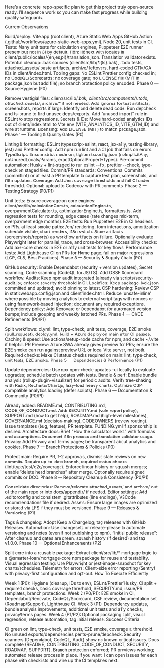 Here’s a concrete, repo-specific plan to get this project truly open-source ready. I’ll sequence work so you can make fast progress while building quality safeguards.

Current Observations

Build/deploy: Vite app (root client), Azure Static Web Apps GitHub Action (.github/workflows/azure-static-web-apps.yml), Node 20, unit tests in CI.
Tests: Many unit tests for calculation engines, Puppeteer E2E runner present but not in CI by default.
i18n: i18next with locales in client/public/locales/{en,es,pl}/translation.json. Translation validator exists.
Potential cleanup: .bak sources (client/src/lib/*.{ts}.bak), .todo tests, attached_assets/ paste artifacts, archive/ leftovers, hard-coded GTM/GA IDs in client/index.html.
Tooling gaps: No ESLint/Prettier config checked in; no CodeQL/Scorecards; no coverage gate; no LICENSE file (MIT in package.json but add file); no branch protection policy encoded.
Phase 0 — Source Hygiene (P0)

Remove vestigial files:
client/src/lib/*.bak, client/src/components/*/*.todo, attached_assets/*, archive/* if not needed.
Add ignores for test artifacts, screenshots, reports if large.
Identify and delete dead code:
Run depcheck and ts-prune to find unused deps/exports.
Add “unused import” rule in ESLint to stop regressions.
Secrets & IDs:
Move hard-coded analytics IDs out of client/index.html to Vite env (VITE_ANALYTICS_ID, VITE_GTM_ID) and wire at runtime.
Licensing:
Add LICENSE (MIT) to match package.json.
Phase 1 — Tooling & Quality Gates (P0)

Linting & formatting:
ESLint (typescript-eslint, react, jsx-a11y, testing-library, jest) and Prettier config.
Add npm run lint and a CI job that fails on errors.
TypeScript:
Ensure strict mode on, tighten tsconfig.json (noImplicitAny, noUnusedLocals/Params, exactOptionalPropertyTypes).
Pre-commit automation:
Husky + lint-staged to run eslint --fix, prettier --check, type-check on staged files.
Commit/PR standards:
Conventional Commits (commitlint) or at least a PR template to capture test plan, screenshots, and i18n updates.
Coverage:
Add Jest coverage thresholds and fail CI under threshold.
Optional: upload to Codecov with PR comments.
Phase 2 — Testing Strategy (P0/P1)

Unit tests:
Ensure coverage on core engines: client/src/lib/calculationCore.ts, calculationEngine.ts, overpaymentCalculator.ts, optimizationEngine.ts, formatters.ts.
Add regression tests for rounding, edge cases (rate changes mid-term, overpayment edge months).
E2E tests:
Run Puppeteer E2E in CI headless on PRs, at least smoke paths:
/en/ rendering, form interactions, amortization schedule visible, chart renders, i18n switch.
Store artifacts (screenshots/reports) as workflow artifacts on failure.
Optionally evaluate Playwright later for parallel, trace, and cross-browser.
Accessibility checks:
Add axe-core checks in E2E or a11y unit tests for key flows.
Performance tests:
Add Lighthouse CI on PRs for Home page; fail on major regressions (LCP, CLS, Best Practices).
Phase 3 — Security & Supply Chain (P0)

GitHub security:
Enable Dependabot (security + version updates), Secret scanning, Code scanning (CodeQL for JS/TS).
Add OSSF Scorecard workflow.
Audits:
Keep npm audit integrated (already via scripts/security-audit.js); enforce severity threshold in CI.
Lockfiles:
Keep package-lock.json committed and updated; avoid pinning to latest.
CSP hardening:
Review CSP in staticwebapp.config.json and client/index.html.
Reduce 'unsafe-inline' where possible by moving analytics to external script tags with nonces or using framework-based injection; document any required exceptions.
Dependency policy:
Add Renovate or Dependabot for automated version bumps; include grouping and weekly batched PRs.
Phase 4 — CI/CD Refinements (P0/P1)

Split workflows:
ci.yml: lint, type-check, unit tests, coverage, E2E smoke (pull_request).
deploy.yml: build + Azure deploy on main after CI passes.
Caching & speed:
Use actions/setup-node cache for npm, and cache ~/.vite if helpful.
PR Preview:
Azure SWA already gives preview for PRs; ensure the E2E smoke can run against preview URL or local Vite server, not both.
Required checks:
Make CI status checks required on main: lint, type-check, unit tests, E2E smoke.
Phase 5 — Dependencies & Performance (P1)

Update dependencies:
Use npx npm-check-updates -ui locally to evaluate upgrades; schedule batch updates with tests.
Bundle & perf:
Enable bundle analysis (rollup-plugin-visualizer) for periodic audits.
Verify tree-shaking with Radix, Recharts/Chart.js; lazy-load heavy charts.
Optimize CSP-compatible analytics loading (defer scripts).
Phase 6 — Documentation & Community (P0/P1)

Already added: README.md, CONTRIBUTING.md, CODE_OF_CONDUCT.md.
Add:
SECURITY.md (vuln report policy), SUPPORT.md (how to get help), ROADMAP.md (high-level milestones), GOVERNANCE.md (decision-making), CODEOWNERS (review routing).
Issue templates (bug, feature), PR template.
FUNDING.yml if sponsorship is desired.
Architecture docs:
Brief “How the calculator works” with formulas and assumptions.
Document i18n process and translation validator usage.
Privacy:
Add Privacy and Terms pages; be transparent about analytics and cookies.
Phase 7 — Branch Protections & Policies (P0)

Protect main:
Require PR, 1–2 approvals, dismiss stale reviews on new commits.
Require up-to-date branch, required status checks (lint/type/test/e2e/coverage).
Enforce linear history or squash merges; enable “delete head branches” after merge.
Optionally require signed commits or DCO.
Phase 8 — Repository Cleanup & Consistency (P0/P1)

Consolidate directories:
Remove/relocate attached_assets/ and archive/ out of the main repo or into docs/appendix/ if needed.
Editor settings:
Add .editorconfig and consistent .gitattributes (line endings), VSCode recommendations file if desired.
Assets:
Ensure large images are optimized or stored via LFS if they must be versioned.
Phase 9 — Releases & Versioning (P1)

Tags & changelog:
Adopt Keep a Changelog; tag releases with GitHub Releases.
Automation:
Use changesets or release-please to automate versioning and notes (even if not publishing to npm).
“Initial public release”:
After cleanup and gates are green, squash history (if desired) and tag v1.0.0.
Phase 10 — Optional Enhancements (P2)

Split core into a reusable package:
Extract client/src/lib/* mortgage logic to a @smarter-loan/mortgage-core npm package for reuse and testability.
Visual regression testing:
Use Playwright or jest-image-snapshot for key charts/schedules.
Telemetry for errors:
Client-side error reporting (Sentry) with privacy-first configuration and opt-out.
How To Execute Efficiently

Week 1 (P0): Hygiene (cleanup, IDs to env), ESLint/Prettier/Husky, CI split + required checks, basic coverage threshold, SECURITY.md, issue/PR templates, branch protections.
Week 2 (P0/P1): E2E smoke in CI, Dependabot/Renovate, CodeQL/Scorecard, CSP review, documentation set (Roadmap/Support), Lighthouse CI.
Week 3 (P1): Dependency updates, bundle analysis improvements, additional unit tests and a11y checks, privacy/terms pages.
Week 4 (P1/P2): Optional packaging split, visual regression, release automation, tag initial release.
Success Criteria

CI green on lint, type-check, unit tests, E2E smoke, coverage ≥ threshold.
No unused exports/dependencies per ts-prune/depcheck.
Security scanners (Dependabot, CodeQL, Audit) show no known critical issues.
Docs complete (README, CONTRIBUTING, CODE_OF_CONDUCT, SECURITY, ROADMAP, SUPPORT).
Branch protection enforced; PR previews working; automated release process in place.
If you want, I can open issues for each phase with checklists and wire up the CI templates next.